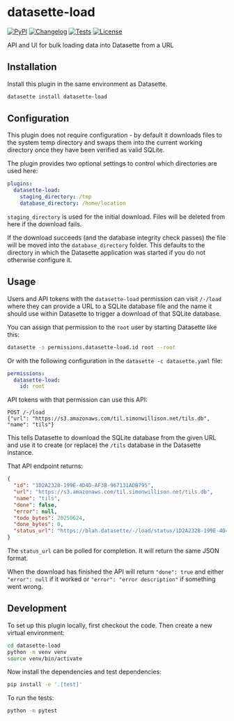 # datasette-load

[![PyPI](https://img.shields.io/pypi/v/datasette-load.svg)](https://pypi.org/project/datasette-load/)
[![Changelog](https://img.shields.io/github/v/release/datasette/datasette-load?include_prereleases&label=changelog)](https://github.com/datasette/datasette-load/releases)
[![Tests](https://github.com/datasette/datasette-load/actions/workflows/test.yml/badge.svg)](https://github.com/datasette/datasette-load/actions/workflows/test.yml)
[![License](https://img.shields.io/badge/license-Apache%202.0-blue.svg)](https://github.com/datasette/datasette-load/blob/main/LICENSE)

API and UI for bulk loading data into Datasette from a URL

## Installation

Install this plugin in the same environment as Datasette.
```bash
datasette install datasette-load
```

## Configuration

This plugin does not require configuration - by default it downloads files to the system temp directory and swaps them into the current working directory once they have been verified as valid SQLite.

The plugin provides two optional settings to control which directories are used here:

```yaml
plugins:
  datasette-load:
    staging_directory: /tmp
    database_directory: /home/location
```

`staging_directory` is used for the initial download. Files will be deleted from here if the download fails.

If the download succeeds (and the database integrity check passes) the file will be moved into the `database_directory` folder. This defaults to the directory in which the Datasette application was started if you do not otherwise configure it.

## Usage

Users and API tokens with the `datasette-load` permission can visit `/-/load` where they can provide a URL to a SQLite database file and the name it should use within Datasette to trigger a download of that SQLite database.

You can assign that permission to the `root` user by starting Datasette like this:

```bash
datasette -s permissions.datasette-load.id root --root
```
Or with the following configuration in the `datasette -c datasette.yaml` file:
```yaml
permissions:
  datasette-load:
    id: root
```
API tokens with that permission can use this API:

```
POST /-/load
{"url": "https://s3.amazonaws.com/til.simonwillison.net/tils.db", "name": "tils"}
```
This tells Datasette to download the SQLite database from the given URL and use it to create (or replace) the `/tils` database in the Datasette instance.

That API endpoint returns:
```json
{
  "id": "1D2A2328-199E-4D4D-AF3B-967131ADB795",
  "url": "https://s3.amazonaws.com/til.simonwillison.net/tils.db",
  "name": "tils",
  "done": false,
  "error": null,
  "todo_bytes": 20250624,
  "done_bytes": 0,
  "status_url": "https://blah.datasette/-/load/status/1D2A2328-199E-4D4D-AF3B-967131ADB795"
}
```
The `status_url` can be polled for completion. It will return the same JSON format.

When the download has finished the API will return `"done": true` and either `"error": null` if it worked or `"error": "error description"` if something went wrong.

## Development

To set up this plugin locally, first checkout the code. Then create a new virtual environment:
```bash
cd datasette-load
python -m venv venv
source venv/bin/activate
```
Now install the dependencies and test dependencies:
```bash
pip install -e '.[test]'
```
To run the tests:
```bash
python -m pytest
```
